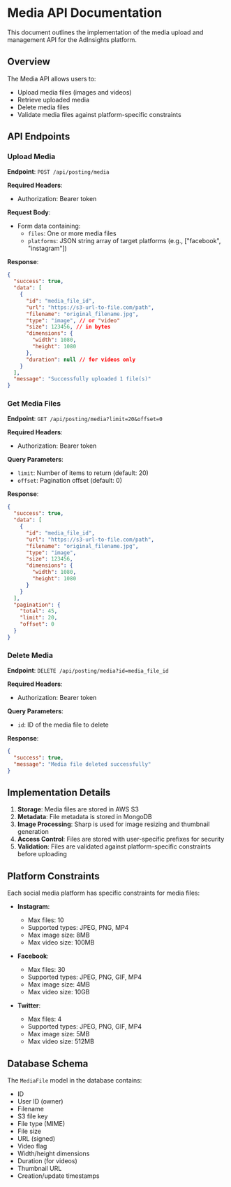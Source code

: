 # Media API Documentation

This document outlines the implementation of the media upload and management API for the AdInsights platform.

## Overview

The Media API allows users to:

- Upload media files (images and videos)
- Retrieve uploaded media
- Delete media files
- Validate media files against platform-specific constraints

## API Endpoints

### Upload Media

**Endpoint**: `POST /api/posting/media`

**Required Headers**:

- Authorization: Bearer token

**Request Body**:

- Form data containing:
  - `files`: One or more media files
  - `platforms`: JSON string array of target platforms (e.g., ["facebook", "instagram"])

**Response**:

```json
{
  "success": true,
  "data": [
    {
      "id": "media_file_id",
      "url": "https://s3-url-to-file.com/path",
      "filename": "original_filename.jpg",
      "type": "image", // or "video"
      "size": 123456, // in bytes
      "dimensions": {
        "width": 1080,
        "height": 1080
      },
      "duration": null // for videos only
    }
  ],
  "message": "Successfully uploaded 1 file(s)"
}
```

### Get Media Files

**Endpoint**: `GET /api/posting/media?limit=20&offset=0`

**Required Headers**:

- Authorization: Bearer token

**Query Parameters**:

- `limit`: Number of items to return (default: 20)
- `offset`: Pagination offset (default: 0)

**Response**:

```json
{
  "success": true,
  "data": [
    {
      "id": "media_file_id",
      "url": "https://s3-url-to-file.com/path",
      "filename": "original_filename.jpg",
      "type": "image",
      "size": 123456,
      "dimensions": {
        "width": 1080,
        "height": 1080
      }
    }
  ],
  "pagination": {
    "total": 45,
    "limit": 20,
    "offset": 0
  }
}
```

### Delete Media

**Endpoint**: `DELETE /api/posting/media?id=media_file_id`

**Required Headers**:

- Authorization: Bearer token

**Query Parameters**:

- `id`: ID of the media file to delete

**Response**:

```json
{
  "success": true,
  "message": "Media file deleted successfully"
}
```

## Implementation Details

1. **Storage**: Media files are stored in AWS S3
2. **Metadata**: File metadata is stored in MongoDB
3. **Image Processing**: Sharp is used for image resizing and thumbnail generation
4. **Access Control**: Files are stored with user-specific prefixes for security
5. **Validation**: Files are validated against platform-specific constraints before uploading

## Platform Constraints

Each social media platform has specific constraints for media files:

- **Instagram**:
  - Max files: 10
  - Supported types: JPEG, PNG, MP4
  - Max image size: 8MB
  - Max video size: 100MB

- **Facebook**:
  - Max files: 30
  - Supported types: JPEG, PNG, GIF, MP4
  - Max image size: 4MB
  - Max video size: 10GB

- **Twitter**:
  - Max files: 4
  - Supported types: JPEG, PNG, GIF, MP4
  - Max image size: 5MB
  - Max video size: 512MB

## Database Schema

The `MediaFile` model in the database contains:

- ID
- User ID (owner)
- Filename
- S3 file key
- File type (MIME)
- File size
- URL (signed)
- Video flag
- Width/height dimensions
- Duration (for videos)
- Thumbnail URL
- Creation/update timestamps
